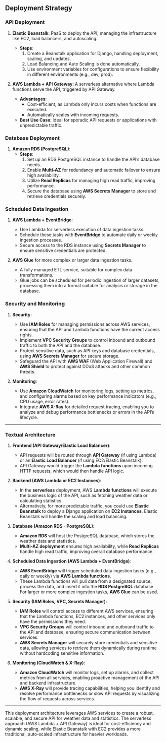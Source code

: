 ## Deployment Strategy

### API Deployment

1. **Elastic Beanstalk**: PaaS to deploy the API, managing the infrastructure like EC2, load balancers, and autoscaling.
   - **Steps**:
     1. Create a Beanstalk application for Django, handling deployment, scaling, and updates.
     2. Load Balancing and Auto Scaling is done automatically.
     3. Use environment variables for configurations to ensure flexibility in different environments (e.g., dev, prod).
  
2. **AWS Lambda + API Gateway**: A serverless alternative where Lambda functions serve the API, triggered by API Gateway.
   - **Advantages**:
     - Cost-efficient, as Lambda only incurs costs when functions are executed.
     - Automatically scales with incoming requests.
   - **Best Use Case**: Ideal for sporadic API requests or applications with unpredictable traffic.

### Database Deployment

1. **Amazon RDS (PostgreSQL)**:
   - **Steps**:
     1. Set up an RDS PostgreSQL instance to handle the API’s database needs.
     2. Enable **Multi-AZ** for redundancy and automatic failover to ensure high availability.
     3. Utilize **Read Replicas** for managing high read traffic, improving performance.
     4. Secure the database using **AWS Secrets Manager** to store and retrieve credentials securely.

### Scheduled Data Ingestion

1. **AWS Lambda + EventBridge**:
   - Use Lambda for serverless execution of data ingestion tasks.
   - Schedule these tasks with **EventBridge** to automate daily or weekly ingestion processes.
   - Secure access to the RDS instance using **Secrets Manager** to ensure sensitive credentials are protected.

2. **AWS Glue** for more complex or larger data ingestion tasks.
   - A fully managed ETL service, suitable for complex data transformations.
   - Glue jobs can be scheduled for periodic ingestion of larger datasets, processing them into a format suitable for analysis or storage in the database.

### Security and Monitoring

1. **Security**:
   - Use **IAM Roles** for managing permissions across AWS services, ensuring that the API and Lambda functions have the correct access rights.
   - Implement **VPC Security Groups** to control inbound and outbound traffic to both the API and the database.
   - Protect sensitive data, such as API keys and database credentials, using **AWS Secrets Manager** for secure storage.
   - Safeguard the API with **AWS WAF** (Web Application Firewall) and **AWS Shield** to protect against DDoS attacks and other common threats.

2. **Monitoring**:
   - Use **Amazon CloudWatch** for monitoring logs, setting up metrics, and configuring alarms based on key performance indicators (e.g., CPU usage, error rates).
   - Integrate **AWS X-Ray** for detailed request tracing, enabling you to analyze and debug performance bottlenecks or errors in the API’s lifecycle.

---

### Textual Architecture

1. **Frontend (API Gateway/Elastic Load Balancer)**: 
   - API requests will be routed through **API Gateway** (if using Lambda) or an **Elastic Load Balancer** (if using EC2/Elastic Beanstalk). 
   - API Gateway would trigger the **Lambda functions** upon incoming HTTP requests, which would then handle API logic.

2. **Backend (AWS Lambda or EC2 Instances)**: 
   - In the **serverless** deployment, AWS **Lambda functions** will execute the business logic of the API, such as fetching weather data or calculating statistics. 
   - Alternatively, for more predictable traffic, you could use **Elastic Beanstalk** to deploy a Django application on **EC2 instances**. Elastic Beanstalk will handle the scaling and load balancing.

3. **Database (Amazon RDS - PostgreSQL)**: 
   - **Amazon RDS** will host the PostgreSQL database, which stores the weather data and statistics. 
   - **Multi-AZ deployment** ensures high availability, while **Read Replicas** handle high read traffic, improving overall database performance.

4. **Scheduled Data Ingestion (AWS Lambda + EventBridge)**: 
   - **AWS EventBridge** will trigger scheduled data ingestion tasks (e.g., daily or weekly) via **AWS Lambda functions**. 
   - These Lambda functions will pull data from a designated source, process the data, and insert it into the **RDS PostgreSQL** database. For larger or more complex ingestion tasks, **AWS Glue** can be used.

5. **Security (IAM Roles, VPC, Secrets Manager)**: 
   - **IAM Roles** will control access to different AWS services, ensuring that the Lambda functions, EC2 instances, and other services only have the permissions they need.
   - **VPC Security Groups** will control inbound and outbound traffic to the API and database, ensuring secure communication between services.
   - **AWS Secrets Manager** will securely store credentials and sensitive data, allowing services to retrieve them dynamically during runtime without hardcoding sensitive information.

6. **Monitoring (CloudWatch & X-Ray)**: 
   - **Amazon CloudWatch** will monitor logs, set up alarms, and collect metrics from all services, enabling proactive management of the API and backend infrastructure.
   - **AWS X-Ray** will provide tracing capabilities, helping you identify and resolve performance bottlenecks or slow API requests by visualizing the flow of requests across services.

---

This deployment architecture leverages AWS services to create a robust, scalable, and secure API for weather data and statistics. The serverless approach (AWS Lambda + API Gateway) is ideal for cost-efficiency and dynamic scaling, while Elastic Beanstalk with EC2 provides a more traditional, auto-scaled infrastructure for heavier workloads.


